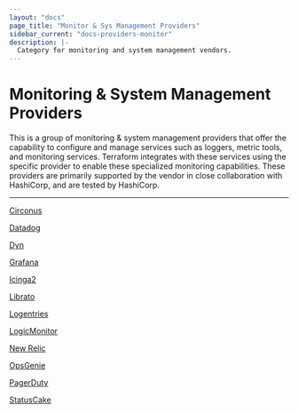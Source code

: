```yaml
---
layout: "docs"
page_title: "Monitor & Sys Management Providers"
sidebar_current: "docs-providers-monitor"
description: |-
  Category for monitoring and system management vendors.
---
```


# Monitoring & System Management Providers

This is a group of monitoring & system management providers that offer the
capability to configure and manage services such as loggers, metric tools,
and monitoring services. Terraform integrates with these services using the
specific provider to enable these specialized monitoring capabilities. These
providers are primarily supported by the vendor in close collaboration with
HashiCorp, and are tested by HashiCorp.


---


[Circonus](/docs/providers/circonus/index.html)

[Datadog](/docs/providers/datadog/index.html)

[Dyn](/docs/providers/dyn/index.html)

[Grafana](/docs/providers/grafana/index.html)

[Icinga2](/docs/providers/icinga2/index.html)

[Librato](/docs/providers/librato/index.html)

[Logentries](/docs/providers/logentries/index.html)

[LogicMonitor](/docs/providers/logicmonitor/index.html)

[New Relic](/docs/providers/newrelic/index.html)

[OpsGenie](/docs/providers/opsgenie/index.html)

[PagerDuty](/docs/providers/pagerduty/index.html)

[StatusCake](/docs/providers/statuscake/index.html)
